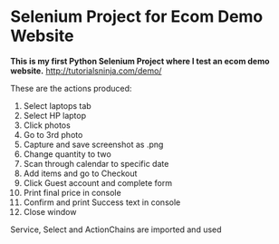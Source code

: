 # Selenium Project for Ecom Demo Website

**This is my first Python Selenium Project where I test an ecom demo website.**
http://tutorialsninja.com/demo/

These are the actions produced:

1) Select laptops tab
2) Select HP laptop
3) Click photos
4) Go to 3rd photo
5) Capture and save screenshot as .png
6) Change quantity to two
7) Scan through calendar to specific date
8) Add items and go to Checkout
9) Click Guest account and complete form
10) Print final price in console
11) Confirm and print Success text in console
12) Close window

Service, Select and ActionChains are imported and used
